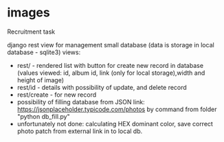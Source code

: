 # images
Recruitment task

django rest view for management small database (data is storage in local database - sqlite3) views:
- rest/ - rendered list with button for create new record in database 
(values viewed: id, album id, link (only for local storage),width and height of image)
- rest/id - details with possibility of update, and delete record
- rest/create - for new record
- possibility of filling database from JSON link:
https://jsonplaceholder.typicode.com/photos by command from folder "python db_fill.py"
- unfortunately not done: calculating HEX dominant color, save correct photo patch from external link in to local db.